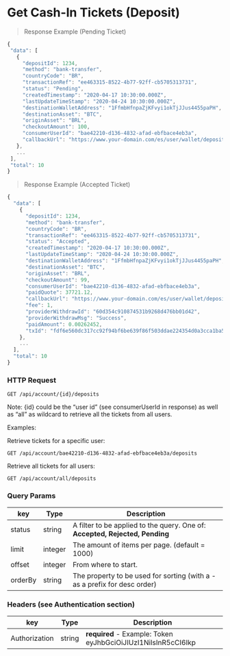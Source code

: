 # Get Cash-In Tickets (Deposit)

> Response Example (Pending Ticket)

```javascript
{
 "data": [
   {
     "depositId": 1234,
     "method": "bank-transfer",
     "countryCode": "BR",
     "transactionRef": "ee463315-8522-4b77-92ff-cb5705313731",
     "status": "Pending",
     "createdTimestamp": "2020-04-17 10:30:00.000Z",
     "lastUpdateTimeStamp": "2020-04-24 10:30:00.000Z",
     "destinationWalletAddress": "1FfmbHfnpaZjKFvyi1okTjJJus4455paPH",
     "destinationAsset": "BTC",
     "originAsset": "BRL",
     "checkoutAmount": 100,
     "consumerUserId": "bae42210-d136-4832-afad-ebfbace4eb3a",
     "callbackUrl": "https://www.your-domain.com/es/user/wallet/deposit/BTC"
   },
   ...
 ],
 "total": 10
}
```

> Response Example (Accepted Ticket)

```javascript
{
  "data": [
    {
      "depositId": 1234,
      "method": "bank-transfer",
      "countryCode": "BR",
      "transactionRef": "ee463315-8522-4b77-92ff-cb5705313731",
      "status": "Accepted",
      "createdTimestamp": "2020-04-17 10:30:00.000Z",
      "lastUpdateTimeStamp": "2020-04-24 10:30:00.000Z",
      "destinationWalletAddress": "1FfmbHfnpaZjKFvyi1okTjJJus4455paPH",
      "destinationAsset": "BTC",
      "originAsset": "BRL",
      "checkoutAmount": 99,
      "consumerUserId": "bae42210-d136-4832-afad-ebfbace4eb3a",
      "paidQuote": 37721.12,
      "callbackUrl": "https://www.your-domain.com/es/user/wallet/deposit/BTC",
      "fee": 1,
      "providerWithdrawId": "60d354c910874531b9268d476bb01d42",
      "providerWithdrawMsg": "Success",
      "paidAmount": 0.00262452,
      "txId": "fdf6e560dc317cc92f94bf6be639f86f503ddae224354d0a3cca1ba5ce14ac8e"
    },
    ...
  ],
  "total": 10
}
```

### HTTP Request

`GET /api/account/{id}/deposits`

<aside class="notice">
  Note: {id} could be the “user id” (see consumerUserId in response) as well as “all” as wildcard to retrieve all the tickets from all users.
</aside>
 
Examples:

Retrieve tickets for a specific user:

`GET /api/account/bae42210-d136-4832-afad-ebfbace4eb3a/deposits`

Retrieve all tickets for all users:

`GET /api/account/all/deposits`

### Query Params

| key     | Type    | Description                                                                               |
| ------- | ------- | ----------------------------------------------------------------------------------------- |
| status  | string  | A filter to be applied to the query. One of: <strong>Accepted, Rejected, Pending</strong> |
| limit   | integer | The amount of items per page. (default = 1000)                                            |
| offset  | integer | From where to start.                                                                      |
| orderBy | string  | The property to be used for sorting (with a - as a prefix for desc order)                 |

### Headers (see Authentication section)

| key           | Type   | Description                                                                |
| ------------- | ------ | -------------------------------------------------------------------------- |
| Authorization | string | <strong>required</strong> - Example: Token eyJhbGciOiJIUzI1NiIsInR5cCI6Ikp |
